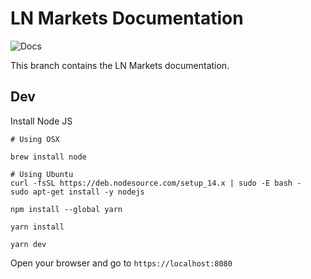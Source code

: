 # LN Markets Documentation

![Docs](https://github.com/lnmarkets/docs.lnmarkets.com/actions/workflows/build.yml/badge.svg?branch=docs)

This branch contains the LN Markets documentation.

## Dev

Install Node JS

```
# Using OSX

brew install node

# Using Ubuntu
curl -fsSL https://deb.nodesource.com/setup_14.x | sudo -E bash -
sudo apt-get install -y nodejs

npm install --global yarn

yarn install

yarn dev
```

Open your browser and go to `https://localhost:8080`
